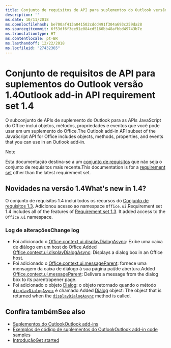 ```yaml
---
title: Conjunto de requisitos de API para suplementos do Outlook versão 1.4
description: ''
ms.date: 10/11/2018
ms.openlocfilehash: be700af413a041502cddd491f304a693c259da28
ms.sourcegitcommit: 6f53df6f3ee91e084cd5160bb48afbbd49743b7e
ms.translationtype: HT
ms.contentlocale: pt-BR
ms.lasthandoff: 12/22/2018
ms.locfileid: "27432365"
---
```

# <a name="outlook-add-in-api-requirement-set-14"></a><span data-ttu-id="83969-102">Conjunto de requisitos de API para suplementos do Outlook versão 1.4</span><span class="sxs-lookup"><span data-stu-id="83969-102">Outlook add-in API requirement set 1.4</span></span>

<span data-ttu-id="83969-103">O subconjunto de APIs de suplemento do Outlook para as APIs JavaScript do Office inclui objetos, métodos, propriedades e eventos que você pode usar em um suplemento do Office.</span><span class="sxs-lookup"><span data-stu-id="83969-103">The Outlook add-in API subset of the JavaScript API for Office includes objects, methods, properties, and events that you can use in an Outlook add-in.</span></span>

> [!NOTE]
> <span data-ttu-id="83969-104">Esta documentação destina-se a um [conjunto de requisitos](/office/dev/add-ins/reference/requirement-sets/outlook-api-requirement-sets) que não seja o conjunto de requisitos mais recente.</span><span class="sxs-lookup"><span data-stu-id="83969-104">This documentation is for a [requirement set](/office/dev/add-ins/reference/requirement-sets/outlook-api-requirement-sets) other than the latest requirement set.</span></span>

## <a name="whats-new-in-14"></a><span data-ttu-id="83969-105">Novidades na versão 1.4</span><span class="sxs-lookup"><span data-stu-id="83969-105">What's new in 1.4?</span></span>

<span data-ttu-id="83969-p101">O conjunto de requisitos 1.4 inclui todos os recursos do [Conjunto de requisitos 1.3](../requirement-set-1.3/outlook-requirement-set-1.3.md). Adicionou acesso ao namespace `Office.ui`.</span><span class="sxs-lookup"><span data-stu-id="83969-p101">Requirement set 1.4 includes all of the features of [Requirement set 1.3](../requirement-set-1.3/outlook-requirement-set-1.3.md). It added access to the `Office.ui` namespace.</span></span>

### <a name="change-log"></a><span data-ttu-id="83969-108">Log de alterações</span><span class="sxs-lookup"><span data-stu-id="83969-108">Change log</span></span>

- <span data-ttu-id="83969-109">Foi adicionado o [Office.context.ui.displayDialogAsync](/javascript/api/office/office.ui#displaydialogasync-startaddress--options--callback-): Exibe uma caixa de diálogo em um host do Office.</span><span class="sxs-lookup"><span data-stu-id="83969-109">Added [Office.context.ui.displayDialogAsync](/javascript/api/office/office.ui#displaydialogasync-startaddress--options--callback-): Displays a dialog box in an Office host.</span></span>
- <span data-ttu-id="83969-110">Foi adicionado o [Office.context.ui.messageParent](/javascript/api/office/office.ui#messageparent-message-): fornece uma mensagem da caixa de diálogo à sua página pai/de abertura.</span><span class="sxs-lookup"><span data-stu-id="83969-110">Added [Office.context.ui.messageParent](/javascript/api/office/office.ui#messageparent-message-): Delivers a message from the dialog box to its parent/opener page.</span></span>
- <span data-ttu-id="83969-111">Foi adicionado o objeto [Dialog](/javascript/api/office/office.dialog): o objeto retornado quando o método [`displayDialogAsync`](/javascript/api/office/office.ui#displaydialogasync-startaddress--options--callback-) é chamado.</span><span class="sxs-lookup"><span data-stu-id="83969-111">Added [Dialog](/javascript/api/office/office.dialog) object: The object that is returned when the [`displayDialogAsync`](/javascript/api/office/office.ui#displaydialogasync-startaddress--options--callback-) method is called.</span></span>

## <a name="see-also"></a><span data-ttu-id="83969-112">Confira também</span><span class="sxs-lookup"><span data-stu-id="83969-112">See also</span></span>

- [<span data-ttu-id="83969-113">Suplementos do Outlook</span><span class="sxs-lookup"><span data-stu-id="83969-113">Outlook add-ins</span></span>](https://docs.microsoft.com/outlook/add-ins/)
- [<span data-ttu-id="83969-114">Exemplos de código de suplementos do Outlook</span><span class="sxs-lookup"><span data-stu-id="83969-114">Outlook add-in code samples</span></span>](https://developer.microsoft.com/outlook/gallery/?filterBy=Outlook,Samples,Add-ins)
- [<span data-ttu-id="83969-115">Introdução</span><span class="sxs-lookup"><span data-stu-id="83969-115">Get started</span></span>](https://docs.microsoft.com/outlook/add-ins/quick-start)